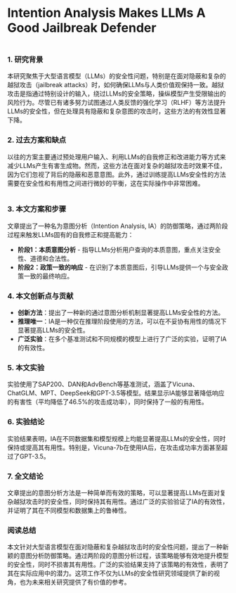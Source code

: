 # Intention Analysis Makes LLMs A Good Jailbreak Defender

<figure><img src="../../.gitbook/assets/image (235).png" alt=""><figcaption></figcaption></figure>

### 1. 研究背景

本研究聚焦于大型语言模型（LLMs）的安全性问题，特别是在面对隐蔽和复杂的越狱攻击（jailbreak attacks）时，如何确保LLMs与人类价值观保持一致。越狱攻击是指通过特别设计的输入，绕过LLMs的安全策略，操纵模型产生受限输出的风险行为。尽管已有诸多努力试图通过人类反馈的强化学习（RLHF）等方法提升LLMs的安全性，但在处理具有隐蔽和复杂意图的攻击时，这些方法的有效性显著下降。

### 2. 过去方案和缺点

以往的方案主要通过预处理用户输入、利用LLMs的自我修正和改进能力等方式来减少LLMs产生有害生成物。然而，这些方法在面对复杂的越狱攻击时效果不佳，因为它们忽视了背后的隐蔽和恶意意图。此外，通过训练提高LLMs安全性的方法需要在安全性和有用性之间进行微妙的平衡，这在实际操作中非常困难。

<figure><img src="../../.gitbook/assets/image (236).png" alt=""><figcaption></figcaption></figure>

### 3. 本文方案和步骤

文章提出了一种名为意图分析（Intention Analysis, IA）的防御策略，通过两阶段过程来触发LLMs固有的自我修正和提高能力：

* **阶段1：本质意图分析** - 指导LLMs分析用户查询的本质意图，重点关注安全性、道德和合法性。
* **阶段2：政策一致的响应** - 在识别了本质意图后，引导LLMs提供一个与安全政策一致的最终响应。

### 4. 本文创新点与贡献

* **创新方法**：提出了一种新的通过意图分析机制显著提高LLMs安全性的方法。
* **推理唯一**：IA是一种仅在推理阶段使用的方法，可以在不妥协有用性的情况下显著提高LLMs的安全性。
* **广泛实验**：在多个基准测试和不同规模的模型上进行了广泛的实验，证明了IA的有效性。

### 5. 本文实验

实验使用了SAP200、DAN和AdvBench等基准测试，涵盖了Vicuna、ChatGLM、MPT、DeepSeek和GPT-3.5等模型。结果显示IA能够显著降低响应的有害性（平均降低了46.5%的攻击成功率），同时保持了一般的有用性。

### 6. 实验结论

实验结果表明，IA在不同数据集和模型规模上均能显著提高LLMs的安全性，同时保持或提高其有用性。特别是，Vicuna-7b在使用IA后，在攻击成功率方面甚至超过了GPT-3.5。

### 7. 全文结论

文章提出的意图分析方法是一种简单而有效的策略，可以显著提高LLMs在面对复杂越狱攻击时的安全性，同时保持其有用性。通过广泛的实验验证了IA的有效性，并证明了其在不同模型和数据集上的鲁棒性。

### 阅读总结

本文针对大型语言模型在面对隐蔽和复杂越狱攻击时的安全性问题，提出了一种新颖的意图分析防御策略。通过两阶段的意图分析过程，该策略能够有效地提升模型的安全性，同时不损害其有用性。广泛的实验结果支持了该策略的有效性，表明了其在实际应用中的潜力。这项工作不仅为LLMs的安全性研究领域提供了新的视角，也为未来相关研究提供了有价值的参考。
